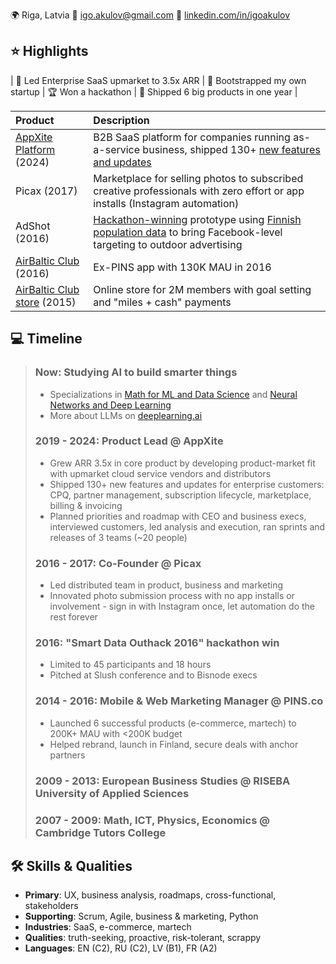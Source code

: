 🌍 Riga, Latvia 📧 igo.akulov@gmail.com 🔗 [linkedin.com/in/igoakulov](https://www.linkedin.com/in/igoakulov/)

## ⭐ Highlights

| 🚀 Led Enterprise SaaS upmarket to 3.5x ARR | 🐣 Bootstrapped my own startup | 🏆 Won a hackathon | 🚢 Shipped 6 big products in one year |

| Product | Description |
|:--------|:------------|
| [AppXite Platform](https://www.appxite.com/) (2024) | B2B SaaS platform for companies running as-a-service business, shipped 130+ [new features and updates](https://support.appxite.com/hc/en-us/sections/360003529760-Product-Releases) |
| Picax (2017) | Marketplace for selling photos to subscribed creative professionals with zero effort or app installs (Instagram automation) |
| AdShot (2016) | [Hackathon-winning](https://x.com/DunBradstreetEu/status/790131994076254208) prototype using [Finnish population data](https://news.cision.com/arcticstartup/r/previously-sealed-off-data-about-finland-released-by-bisnode-in-a-smart-data-outhack,c2078400) to bring Facebook-level targeting to outdoor advertising |
| [AirBaltic Club](https://apps.apple.com/lv/app/airbaltic/id1144087109) (2016) | Ex-PINS app with 130K MAU in 2016 |
| [AirBaltic Club store](https://spend.airbalticclub.com/) (2015) | Online store for 2M members with goal setting and "miles + cash" payments |

## 💻 Timeline

>### Now: Studying AI to build smarter things
>* Specializations in [Math for ML and Data Science](https://www.coursera.org/specializations/mathematics-for-machine-learning-and-data-science) and [Neural Networks and Deep Learning](https://www.coursera.org/learn/neural-networks-deep-learning)
>* More about LLMs on [deeplearning.ai](https://www.deeplearning.ai/)
>
>### 2019 - 2024: Product Lead @ AppXite
>* Grew ARR 3.5x in core product by developing product-market fit with upmarket cloud service vendors and distributors
>* Shipped 130+ new features and updates for enterprise customers: CPQ, partner management, subscription lifecycle, marketplace, billing & invoicing
>* Planned priorities and roadmap with CEO and business execs, interviewed customers, led analysis and execution, ran sprints and releases of 3 teams (~20 people)
>
>### 2016 - 2017: Co-Founder @ Picax
>* Led distributed team in product, business and marketing
>* Innovated photo submission process with no app installs or involvement - sign in with Instagram once, let automation do the rest forever
>
>### 2016: "Smart Data Outhack 2016" hackathon win
>* Limited to 45 participants and 18 hours
>* Pitched at Slush conference and to Bisnode execs
>
>### 2014 - 2016: Mobile & Web Marketing Manager @ PINS.co
>* Launched 6 successful products (e-commerce, martech) to 200K+ MAU with <200K budget
>* Helped rebrand, launch in Finland, secure deals with anchor partners
>
>### 2009 - 2013: European Business Studies @ RISEBA University of Applied Sciences
>
>### 2007 - 2009: Math, ICT, Physics, Economics @ Cambridge Tutors College

## 🛠️ Skills & Qualities
* **Primary**: UX, business analysis, roadmaps, cross-functional, stakeholders
* **Supporting**: Scrum, Agile, business & marketing, Python
* **Industries**: SaaS, e-commerce, martech
* **Qualities**: truth-seeking, proactive, risk-tolerant, scrappy
* **Languages**: EN (C2), RU (C2), LV (B1), FR (A2)
